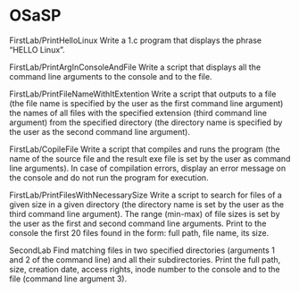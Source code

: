 # OSaSP

FirstLab/PrintHelloLinux
Write a 1.c program that displays the phrase “HELLO Linux”.

FirstLab/PrintArgInConsoleAndFile
Write a script that displays all the command line arguments 
to the console and to the file.

FirstLab/PrintFileNameWithItExtention
Write a script that outputs to a file (the file name is specified 
by the user as the first command line argument) the names of all 
files with the specified extension (third command line argument) 
from the specified directory (the directory name is specified by 
the user as the second command line argument).

FirstLab/CopileFile
Write a script that compiles and runs the program (the name of 
the source file and the result exe file is set by the user as 
command line arguments). In case of compilation errors, display 
an error message on the console and do not run the program for execution.

FirstLab/PrintFilesWithNecessarySize
Write a script to search for files of a given size in a given directory 
(the directory name is set by the user as the third command line argument). 
The range (min-max) of file sizes is set by the user as the first and second 
command line arguments. Print to the console the first 20 files found 
in the form: full path, file name, its size.

SecondLab
Find matching files in two specified directories (arguments 1 and 2 of the 
command line) and all their subdirectories. Print the full path, size, creation 
date, access rights, inode number to the console and to the file (command 
line argument 3).
